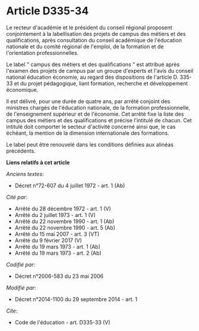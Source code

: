 # Article D335-34

Le recteur d'académie et le président du conseil régional proposent conjointement à la labellisation des projets de campus
des métiers et des qualifications, après consultation du conseil académique de l'éducation nationale et du comité régional de
l'emploi, de la formation et de l'orientation professionnelles. 

Le label " campus des métiers et des qualifications " est attribué après l'examen des projets de campus par un groupe
d'experts et l'avis du conseil national éducation économie, au regard des dispositions de l'article D. 335-33 et du projet
pédagogique, liant formation, recherche et développement économique. 

Il est délivré, pour une durée de quatre ans, par arrêté conjoint des ministres chargés de l'éducation nationale, de la
formation professionnelle, de l'enseignement supérieur et de l'économie. Cet arrêté fixe la liste des campus des métiers et
des qualifications et précise l'intitulé de chacun. Cet intitulé doit comporter le secteur d'activité concerné ainsi que, le
cas échéant, la mention de la dimension internationale des formations. 

Le label peut être renouvelé dans les conditions définies aux alinéas précédents.

**Liens relatifs à cet article**

_Anciens textes_:

  - Décret n°72-607 du 4 juillet 1972 - art. 1 (Ab)

_Cité par_:

  - Arrêté du 28 décembre 1972 - art. 1 (V)
  - Arrêté du 2 juillet 1973 - art. 1 (V)
  - Arrêté du 22 novembre 1990 - art. 1 (Ab)
  - Arrêté du 22 novembre 1990 - art. 5 (Ab)
  - Arrêté du 15 mai 2007 - art. 3 (VT)
  - Arrêté du 9 février 2017 (V)
  - Arrêté du 19 mars 1973 - art. 1 (Ab)
  - Arrêté du 19 mars 1973 - art. 2 (Ab)

_Codifié par_:

  - Décret n°2006-583 du 23 mai 2006

_Modifié par_:

  - Décret n°2014-1100 du 29 septembre 2014 - art. 1

_Cite_:

  - Code de l'éducation - art. D335-33 (V)
